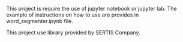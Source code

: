 This project is require the use of jupyter notebook or jupyter lab.
The example of instructions on how to use are provides in word_segmenter.ipynb file.

This project use library provided by SERTIS Company.
